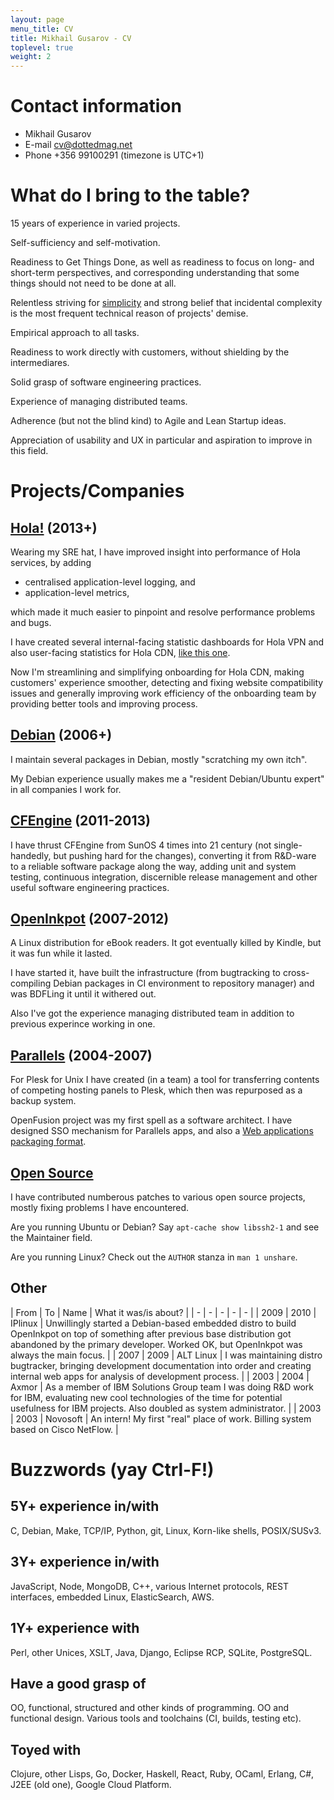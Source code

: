 ```yaml
---
layout: page
menu_title: CV
title: Mikhail Gusarov - CV
toplevel: true
weight: 2
---
```


# Contact information

- Mikhail Gusarov
- E-mail [cv@dottedmag.net](mailto:cv@dottedmag.net)
- Phone +356 99100291 (timezone is UTC+1)

# What do I bring to the table?

15 years of experience in varied projects.

Self-sufficiency and self-motivation.

Readiness to Get Things Done, as well as readiness to focus on long-
and short-term perspectives, and corresponding understanding that some things
should not need to be done at all.

Relentless striving
for [simplicity](https://www.infoq.com/presentations/Simple-Made-Easy) and
strong belief that incidental complexity is the most frequent technical reason
of projects' demise.

Empirical approach to all tasks.

Readiness to work directly with customers, without shielding by the
intermediares.

Solid grasp of software engineering practices.

Experience of managing distributed teams.

Adherence (but not the blind kind) to Agile and Lean Startup ideas.

Appreciation of usability and UX in particular and aspiration to
improve in this field.

# Projects/Companies

## [Hola!](http://hola.org) (2013+)

Wearing my SRE hat, I have improved insight into performance of Hola services,
by adding
- centralised application-level logging, and
- application-level metrics,

which made it much easier to pinpoint and resolve performance problems and bugs.

I have created several internal-facing statistic dashboards for Hola VPN and
also user-facing statistics for Hola CDN,
[like this one](http://holacdn.com/cp/stats/dashboard?cust=portal_demo&embed=1).

Now I'm streamlining and simplifying onboarding for Hola CDN, making customers'
experience smoother, detecting and fixing website compatibility issues and
generally improving work efficiency of the onboarding team by providing better
tools and improving process.

## [Debian](https://debian.org/) (2006+)

I maintain several packages in Debian, mostly "scratching my own itch".

My Debian experience usually makes me a "resident Debian/Ubuntu expert" in all
companies I work for.

## [CFEngine](https://cfengine.com) (2011-2013)

I have thrust CFEngine from SunOS 4 times into 21 century (not single-handedly,
but pushing hard for the changes), converting it from R&D-ware to a reliable
software package along the way, adding unit and system testing, continuous
integration, discernible release management and other useful software
engineering practices.

## [OpenInkpot](https://wiki.mobileread.com/wiki/Openinkpot) (2007-2012)

A Linux distribution for eBook readers. It got eventually killed by Kindle, but
it was fun while it lasted.

I have started it, have built the infrastructure (from bugtracking to
cross-compiling Debian packages in CI environment to repository manager) and was
BDFLing it until it withered out.

Also I've got the experience managing distributed team in addition to previous
experince working in one.

## [Parallels](https://parallels.com) (2004-2007)

For Plesk for Unix I have created (in a team) a tool for transferring contents
of competing hosting panels to Plesk, which then was repurposed as a backup
system.

OpenFusion project was my first spell as a software architect. I have designed
SSO mechanism for Parallels apps, and also
a [Web applications packaging format](http://www.apsstandard.org/).

## [Open Source](/software)

I have contributed numberous patches to various open source projects, mostly
fixing problems I have encountered.

Are you running Ubuntu or Debian? Say `apt-cache show libssh2-1` and see the
Maintainer field.

Are you running Linux? Check out the `AUTHOR` stanza in `man 1 unshare`.

## Other

| From | To | Name  | What it was/is about? |
| - | - | - | - | - |
| 2009 | 2010 | IPlinux | Unwillingly started a Debian-based embedded distro to build OpenInkpot on top of something after previous base distribution got abandoned by the primary developer. Worked OK, but OpenInkpot was always the main focus. |
| 2007 | 2009 | ALT&nbsp;Linux | I was maintaining distro bugtracker, bringing development documentation into order and creating internal web apps for analysis of development process. |
| 2003 | 2004 | Axmor | As a member of IBM Solutions Group team I was doing R&D work for IBM, evaluating new cool technologies of the time for potential usefulness for IBM projects. Also doubled as system administrator. |
| 2003 | 2003 | Novosoft | An intern! My first "real" place of work. Billing system based on Cisco NetFlow. |

# Buzzwords (yay Ctrl-F!)

## 5Y+ experience in/with

C, Debian, Make, TCP/IP, Python, git, Linux, Korn-like shells, POSIX/SUSv3.

## 3Y+ experience in/with

JavaScript, Node, MongoDB, C++, various Internet protocols, REST interfaces,
embedded Linux, ElasticSearch, AWS.

## 1Y+ experience with

Perl, other Unices, XSLT, Java, Django, Eclipse RCP, SQLite, PostgreSQL.

## Have a good grasp of

OO, functional, structured and other kinds of programming. OO and functional
design. Various tools and toolchains (CI, builds, testing etc).

## Toyed with

Clojure, other Lisps, Go, Docker, Haskell, React, Ruby, OCaml, Erlang, C#, J2EE
(old one), Google Cloud Platform.
